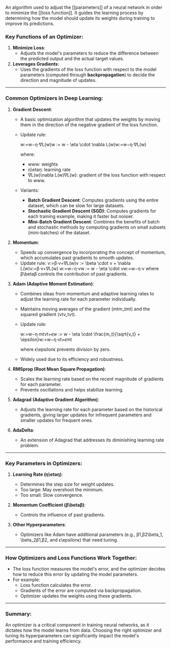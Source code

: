 An algorithm used to adjust the [[parameters]] of a neural network in order to minimize the [[loss function]]. It guides the learning process by determining how the model should update its weights during training to improve its predictions.

### Key Functions of an Optimizer:

1. **Minimize Loss**:
    - Adjusts the model's parameters to reduce the difference between the predicted output and the actual target values.
2. **Leverages Gradients**:
    - Uses the gradients of the loss function with respect to the model parameters (computed through **backpropagation**) to decide the direction and magnitude of updates.

---

### Common Optimizers in Deep Learning:

1. **Gradient Descent**:
    
    - A basic optimization algorithm that updates the weights by moving them in the direction of the negative gradient of the loss function.
        
    - Update rule:
        
        w:=w−η⋅∇L(w)w := w - \eta \cdot \nabla L(w)w:=w−η⋅∇L(w)
        
        where:
        
        - www: weights
        - η\etaη: learning rate
        - ∇L(w)\nabla L(w)∇L(w): gradient of the loss function with respect to www.
    - Variants:
        
        - **Batch Gradient Descent**: Computes gradients using the entire dataset, which can be slow for large datasets.
        - **Stochastic Gradient Descent (SGD)**: Computes gradients for each training example, making it faster but noisier.
        - **Mini-Batch Gradient Descent**: Combines the benefits of batch and stochastic methods by computing gradients on small subsets (mini-batches) of the dataset.
2. **Momentum**:
    
    - Speeds up convergence by incorporating the concept of momentum, which accumulates past gradients to smooth updates.
    - Update rule: v:=β⋅v+∇L(w)v := \beta \cdot v + \nabla L(w)v:=β⋅v+∇L(w) w:=w−η⋅vw := w - \eta \cdot vw:=w−η⋅v where β\betaβ controls the contribution of past gradients.
3. **Adam (Adaptive Moment Estimation)**:
    
    - Combines ideas from momentum and adaptive learning rates to adjust the learning rate for each parameter individually.
        
    - Maintains moving averages of the gradient (mtm_tmt​) and the squared gradient (vtv_tvt​).
        
    - Update rule:
        
        w:=w−η⋅mtvt+ϵw := w - \eta \cdot \frac{m_t}{\sqrt{v_t} + \epsilon}w:=w−η⋅vt​​+ϵmt​​
        
        where ϵ\epsilonϵ prevents division by zero.
        
    - Widely used due to its efficiency and robustness.
        
4. **RMSprop (Root Mean Square Propagation)**:
    
    - Scales the learning rate based on the recent magnitude of gradients for each parameter.
    - Prevents oscillations and helps stabilize learning.
5. **Adagrad (Adaptive Gradient Algorithm)**:
    
    - Adjusts the learning rate for each parameter based on the historical gradients, giving larger updates for infrequent parameters and smaller updates for frequent ones.
6. **AdaDelta**:
    
    - An extension of Adagrad that addresses its diminishing learning rate problem.

---

### Key Parameters in Optimizers:

1. **Learning Rate (η\etaη)**:
    
    - Determines the step size for weight updates.
    - Too large: May overshoot the minimum.
    - Too small: Slow convergence.
2. **Momentum Coefficient (β\betaβ)**:
    
    - Controls the influence of past gradients.
3. **Other Hyperparameters**:
    
    - Optimizers like Adam have additional parameters (e.g., β1,β2\beta_1, \beta_2β1​,β2​, and ϵ\epsilonϵ) that need tuning.

---

### How Optimizers and Loss Functions Work Together:

- The loss function measures the model's error, and the optimizer decides how to reduce this error by updating the model parameters.
- For example:
    - Loss function calculates the error.
    - Gradients of the error are computed via backpropagation.
    - Optimizer updates the weights using these gradients.

---

### Summary:

An optimizer is a critical component in training neural networks, as it dictates how the model learns from data. Choosing the right optimizer and tuning its hyperparameters can significantly impact the model's performance and training efficiency.